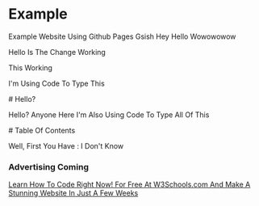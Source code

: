 # Example
Example Website Using Github Pages
Gsish
Hey Hello Wowowowow

Hello Is The Change Working

<p> This Working </p> 
<p> I'm Using Code To Type This</p>
# Hello?
<p> Hello? Anyone Here I'm Also Using Code To Type All Of This </p>
# Table Of Contents
<p> Well, First You Have :
  I Don't Know </p>
  
  <h3><b>Advertising Coming</b></h3>
  <a href="https://w3schools.com">Learn How To Code Right Now! For Free At W3Schools.com And Make A Stunning Website In Just A Few Weeks</a>
